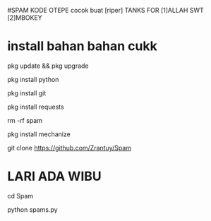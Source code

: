 #SPAM KODE OTEPE cocok buat [riper]
TANKS FOR [1]ALLAH SWT
          [2]MBOKEY

install bahan bahan cukk
========================
pkg update && pkg upgrade

pkg install python

pkg install git

pkg install requests 

rm -rf spam

pkg install mechanize

git clone https://github.com/Zrantuy/Spam

LARI ADA WIBU
=============
cd Spam

python spams.py 
